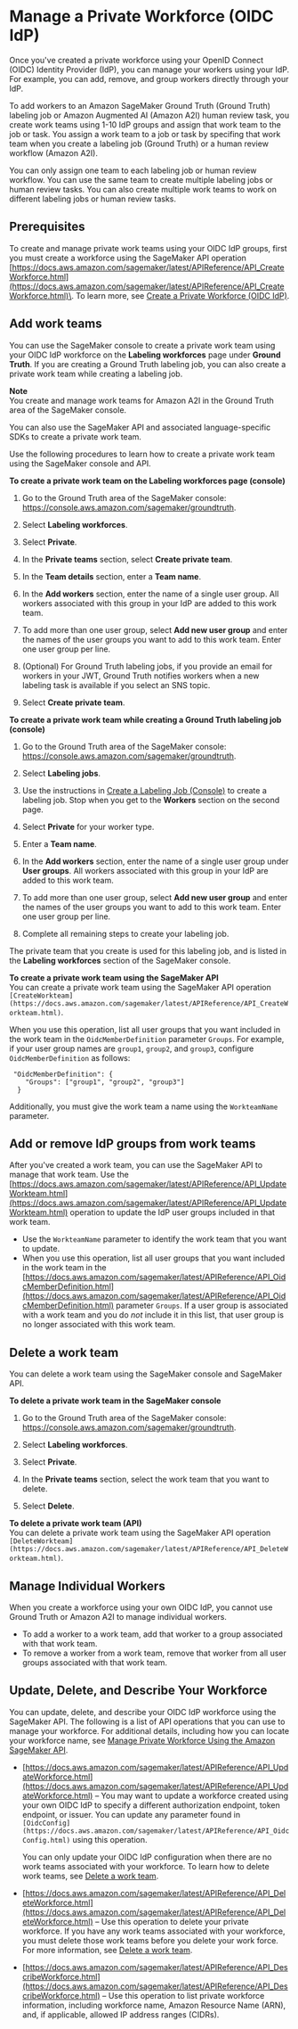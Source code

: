 # Manage a Private Workforce \(OIDC IdP\)<a name="sms-workforce-manage-private-oidc"></a>

Once you've created a private workforce using your OpenID Connect \(OIDC\) Identity Provider \(IdP\), you can manage your workers using your IdP\. For example, you can add, remove, and group workers directly through your IdP\.

To add workers to an Amazon SageMaker Ground Truth \(Ground Truth\) labeling job or Amazon Augmented AI \(Amazon A2I\) human review task, you create work teams using 1\-10 IdP groups and assign that work team to the job or task\. You assign a work team to a job or task by specifing that work team when you create a labeling job \(Ground Truth\) or a human review workflow \(Amazon A2I\)\. 

You can only assign one team to each labeling job or human review workflow\. You can use the same team to create multiple labeling jobs or human review tasks\. You can also create multiple work teams to work on different labeling jobs or human review tasks\. 

## Prerequisites<a name="sms-workforce-manage-private-oidc-prerequisites"></a>

To create and manage private work teams using your OIDC IdP groups, first you must create a workforce using the SageMaker API operation [https://docs.aws.amazon.com/sagemaker/latest/APIReference/API_CreateWorkforce.html](https://docs.aws.amazon.com/sagemaker/latest/APIReference/API_CreateWorkforce.html)\. To learn more, see [Create a Private Workforce \(OIDC IdP\)](sms-workforce-create-private-oidc.md)\. 

## Add work teams<a name="sms-workforce-manage-private-oidc-workteams"></a>

You can use the SageMaker console to create a private work team using your OIDC IdP workforce on the **Labeling workforces** page under **Ground Truth**\. If you are creating a Ground Truth labeling job, you can also create a private work team while creating a labeling job\.

**Note**  
You create and manage work teams for Amazon A2I in the Ground Truth area of the SageMaker console\.

You can also use the SageMaker API and associated language\-specific SDKs to create a private work team\.

Use the following procedures to learn how to create a private work team using the SageMaker console and API\. 

**To create a private work team on the Labeling workforces page \(console\)**

1. Go to the Ground Truth area of the SageMaker console: [https://console\.aws\.amazon\.com/sagemaker/groundtruth](https://console.aws.amazon.com/sagemaker/groundtruth)\.

1. Select **Labeling workforces**\.

1. Select **Private**\.

1. In the **Private teams** section, select **Create private team**\.

1. In the **Team details** section, enter a **Team name**\. 

1. In the **Add workers** section, enter the name of a single user group\. All workers associated with this group in your IdP are added to this work team\. 

1. To add more than one user group, select **Add new user group** and enter the names of the user groups you want to add to this work team\. Enter one user group per line\. 

1. \(Optional\) For Ground Truth labeling jobs, if you provide an email for workers in your JWT, Ground Truth notifies workers when a new labeling task is available if you select an SNS topic\. 

1. Select **Create private team**\.

**To create a private work team while creating a Ground Truth labeling job \(console\)**

1. Go to the Ground Truth area of the SageMaker console: [https://console\.aws\.amazon\.com/sagemaker/groundtruth](https://console.aws.amazon.com/sagemaker/groundtruth)\.

1. Select **Labeling jobs**\.

1. Use the instructions in [Create a Labeling Job \(Console\)](sms-create-labeling-job-console.md) to create a labeling job\. Stop when you get to the **Workers** section on the second page\. 

1. Select **Private** for your worker type\.

1. Enter a **Team name**\. 

1. In the **Add workers** section, enter the name of a single user group under **User groups**\. All workers associated with this group in your IdP are added to this work team\. 

1. To add more than one user group, select **Add new user group** and enter the names of the user groups you want to add to this work team\. Enter one user group per line\.

1. Complete all remaining steps to create your labeling job\. 

The private team that you create is used for this labeling job, and is listed in the **Labeling workforces** section of the SageMaker console\. 

**To create a private work team using the SageMaker API**  
You can create a private work team using the SageMaker API operation `[CreateWorkteam](https://docs.aws.amazon.com/sagemaker/latest/APIReference/API_CreateWorkteam.html)`\. 

When you use this operation, list all user groups that you want included in the work team in the `OidcMemberDefinition` parameter `Groups`\. For example, if your user group names are `group1`, `group2`, and `group3`, configure `OidcMemberDefinition` as follows:

```
 "OidcMemberDefinition": { 
    "Groups": ["group1", "group2", "group3"]
  }
```

Additionally, you must give the work team a name using the `WorkteamName` parameter\.

## Add or remove IdP groups from work teams<a name="sms-workforce-manage-private-oidc-workteam-update"></a>

After you've created a work team, you can use the SageMaker API to manage that work team\. Use the [https://docs.aws.amazon.com/sagemaker/latest/APIReference/API_UpdateWorkteam.html](https://docs.aws.amazon.com/sagemaker/latest/APIReference/API_UpdateWorkteam.html) operation to update the IdP user groups included in that work team\. 
+ Use the `WorkteamName` parameter to identify the work team that you want to update\. 
+ When you use this operation, list all user groups that you want included in the work team in the [https://docs.aws.amazon.com/sagemaker/latest/APIReference/API_OidcMemberDefinition.html](https://docs.aws.amazon.com/sagemaker/latest/APIReference/API_OidcMemberDefinition.html) parameter `Groups`\. If a user group is associated with a work team and you do *not* include it in this list, that user group is no longer associated with this work team\. 

## Delete a work team<a name="sms-workforce-manage-private-oidc-workteam-delete"></a>

You can delete a work team using the SageMaker console and SageMaker API\. 

**To delete a private work team in the SageMaker console**

1. Go to the Ground Truth area of the SageMaker console: [https://console\.aws\.amazon\.com/sagemaker/groundtruth](https://console.aws.amazon.com/sagemaker/groundtruth)\.

1. Select **Labeling workforces**\.

1. Select **Private**\.

1. In the **Private teams** section, select the work team that you want to delete\. 

1. Select **Delete**\.

**To delete a private work team \(API\)**  
You can delete a private work team using the SageMaker API operation `[DeleteWorkteam](https://docs.aws.amazon.com/sagemaker/latest/APIReference/API_DeleteWorkteam.html)`\.

## Manage Individual Workers<a name="sms-workforce-manage-private-oidc-worker-manage"></a>

When you create a workforce using your own OIDC IdP, you cannot use Ground Truth or Amazon A2I to manage individual workers\. 
+ To add a worker to a work team, add that worker to a group associated with that work team\. 
+ To remove a worker from a work team, remove that worker from all user groups associated with that work team\. 

## Update, Delete, and Describe Your Workforce<a name="sms-workforce-manage-private-oidc-workforce"></a>

You can update, delete, and describe your OIDC IdP workforce using the SageMaker API\. The following is a list of API operations that you can use to manage your workforce\. For additional details, including how you can locate your workforce name, see [Manage Private Workforce Using the Amazon SageMaker API](sms-workforce-management-private-api.md)\.
+ [https://docs.aws.amazon.com/sagemaker/latest/APIReference/API_UpdateWorkforce.html](https://docs.aws.amazon.com/sagemaker/latest/APIReference/API_UpdateWorkforce.html) – You may want to update a workforce created using your own OIDC IdP to specify a different authorization endpoint, token endpoint, or issuer\. You can update any parameter found in `[OidcConfig](https://docs.aws.amazon.com/sagemaker/latest/APIReference/API_OidcConfig.html)` using this operation\.

  You can only update your OIDC IdP configuration when there are no work teams associated with your workforce\. To learn how to delete work teams, see [Delete a work team](#sms-workforce-manage-private-oidc-workteam-delete)\.
+ [https://docs.aws.amazon.com/sagemaker/latest/APIReference/API_DeleteWorkforce.html](https://docs.aws.amazon.com/sagemaker/latest/APIReference/API_DeleteWorkforce.html) – Use this operation to delete your private workforce\. If you have any work teams associated with your workforce, you must delete those work teams before you delete your work force\. For more information, see [Delete a work team](#sms-workforce-manage-private-oidc-workteam-delete)\.
+ [https://docs.aws.amazon.com/sagemaker/latest/APIReference/API_DescribeWorkforce.html](https://docs.aws.amazon.com/sagemaker/latest/APIReference/API_DescribeWorkforce.html) – Use this operation to list private workforce information, including workforce name, Amazon Resource Name \(ARN\), and, if applicable, allowed IP address ranges \(CIDRs\)\. 